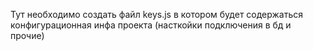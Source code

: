 Тут необходимо создать файл keys.js в котором будет содержаться конфигурационная инфа проекта (насткойки подключения в бд и прочие)
